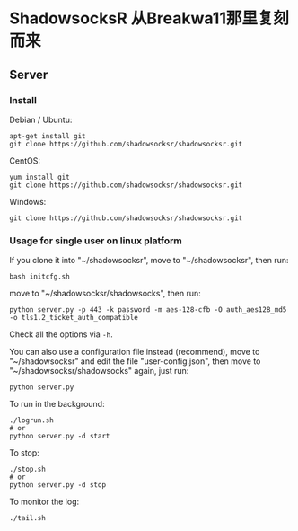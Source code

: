
ShadowsocksR
从Breakwa11那里复刻而来
===========


Server
------

### Install

Debian / Ubuntu:

    apt-get install git
    git clone https://github.com/shadowsocksr/shadowsocksr.git

CentOS:

    yum install git
    git clone https://github.com/shadowsocksr/shadowsocksr.git

Windows:

    git clone https://github.com/shadowsocksr/shadowsocksr.git

### Usage for single user on linux platform

If you clone it into "\~/shadowsocksr", move to "\~/shadowsocksr", then run:

    bash initcfg.sh

move to "\~/shadowsocksr/shadowsocks", then run:

    python server.py -p 443 -k password -m aes-128-cfb -O auth_aes128_md5 -o tls1.2_ticket_auth_compatible

Check all the options via `-h`.

You can also use a configuration file instead (recommend), move to "\~/shadowsocksr" and edit the file "user-config.json", then move to "\~/shadowsocksr/shadowsocks" again, just run:

    python server.py

To run in the background:

    ./logrun.sh
    # or
    python server.py -d start

To stop:

    ./stop.sh
    # or
    python server.py -d stop

To monitor the log:

    ./tail.sh

